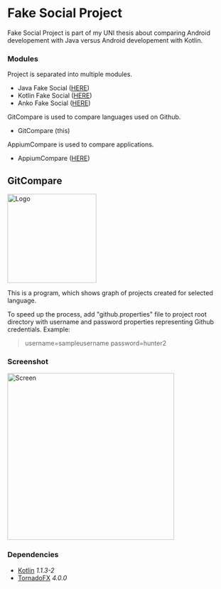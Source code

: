 # Fake Social Project
Fake Social Project is part of my UNI thesis about comparing Android developement with Java versus Android developement with Kotlin.

### Modules
Project is separated into multiple modules.
- Java Fake Social ([HERE](https://github.com/SlickBot/JavaFakeSocial/))
- Kotlin Fake Social ([HERE](https://github.com/SlickBot/KotlinFakeSocial/))
- Anko Fake Social ([HERE](https://github.com/SlickBot/AnkoFakeSocial/))

GitCompare is used to compare languages used on Github.
- GitCompare (this)

AppiumCompare is used to compare applications.
- AppiumCompare ([HERE](https://github.com/SlickBot/AppiumCompare/))

## GitCompare
<img src="logo.png" height="200" alt="Logo"/>

This is a program, which shows graph of projects created for selected language.

To speed up the process, add "github.properties" file to project root directory
with username and password properties representing Github credentials. Example:

> username=sampleusername
> password=hunter2

### Screenshot
<img src="screenshot/screen.gif" height="375" alt="Screen"/>

### Dependencies
- [Kotlin](https://github.com/JetBrains/kotlin)
*1.1.3-2*
- [TornadoFX](https://github.com/edvin/tornadofx)
*4.0.0*